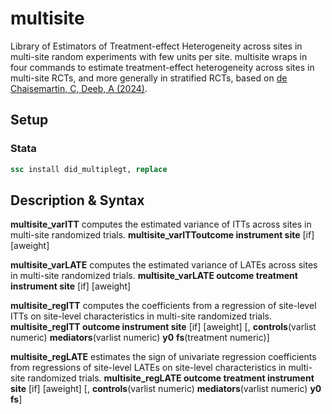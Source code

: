 # multisite
Library of Estimators of Treatment-effect Heterogeneity across sites in multi-site random experiments with few units per site.
multisite wraps in four commands to estimate treatment-effect heterogeneity across sites in multi-site RCTs, and more generally in stratified RCTs, based on [de Chaisemartin, C, Deeb, A (2024)](https://ssrn.com/abstract=4615304).

## Setup
### Stata
```stata
ssc install did_multiplegt, replace
```

## Description & Syntax
**multisite_varITT** computes the estimated variance of ITTs across sites in multi-site randomized trials.
**multisite_varITToutcome instrument site** [if] [aweight]

**multisite_varLATE** computes the estimated variance of LATEs across sites in multi-site randomized trials.
**multisite_varLATE outcome treatment instrument site** [if] [aweight]

**multisite_regITT** computes the coefficients from a regression of site-level ITTs on site-level characteristics in multi-site randomized trials.
**multisite_regITT outcome instrument site** [if] [aweight] [, **controls**(varlist numeric) **mediators**(varlist numeric) **y0** **fs**(treatment numeric)]

**multisite_regLATE** estimates the sign of univariate regression coefficients from regressions of site-level LATEs on site-level characteristics in multi-site randomized trials.
**multisite_regLATE outcome treatment instrument site** [if] [aweight] [, **controls**(varlist numeric) **mediators**(varlist numeric) **y0** **fs**]

